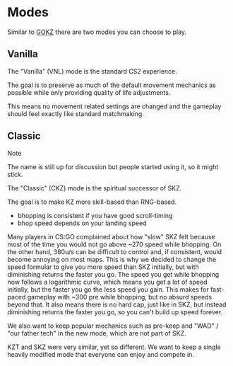 # Modes

Similar to [GOKZ](https://github.com/KZGlobalTeam/gokz) there are two modes you
can choose to play.

## Vanilla

The "Vanilla" (VNL) mode is the standard CS2 experience.

The goal is to preserve as much of the default movement mechanics as possible
while only providing quality of life adjustments.

This means no movement related settings are changed and the gameplay should feel
exactly like standard matchmaking.

## Classic

> [!NOTE]
> The name is still up for discussion but people started using it, so it might
> stick.

The "Classic" (CKZ) mode is the spiritual successor of SKZ.

The goal is to make KZ more skill-based than RNG-based.

- bhopping is consistent if you have good scroll-timing
- bhop speed depends on your landing speed

Many players in CS:GO complained about how "slow" SKZ felt because most of the
time you would not go above ~270 speed while bhopping. On the other hand, 380u/s
can be difficult to control and, if consistent, would become annoying on most
maps. This is why we decided to change the speed formular to give you more speed
than SKZ initially, but with diminishing returns the faster you go. The speed
you get while bhopping now follows a logarithmic curve, which means you get a
lot of speed initially, but the faster you go the less speed you gain. This
makes for fast-paced gameplay with ~300 pre while bhopping, but no absurd speeds
beyond that. It also means there is no hard cap, just like in SKZ, but instead
diminishing returns the faster you go, so you can't build up speed forever.

We also want to keep popular mechanics such as pre-keep and "WAD" / "our father tech"
in the new mode, which are not part of SKZ.

KZT and SKZ were very similar, yet so different. We want to keep a single
heavily modified mode that everyone can enjoy and compete in.
